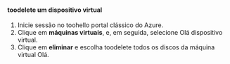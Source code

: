 #### <a name="toodelete-a-virtual-device"></a>toodelete um dispositivo virtual

1. Inicie sessão no toohello portal clássico do Azure.
2. Clique em **máquinas virtuais**, e, em seguida, selecione Olá dispositivo virtual.
3. Clique em **eliminar** e escolha toodelete todos os discos da máquina virtual Olá.

